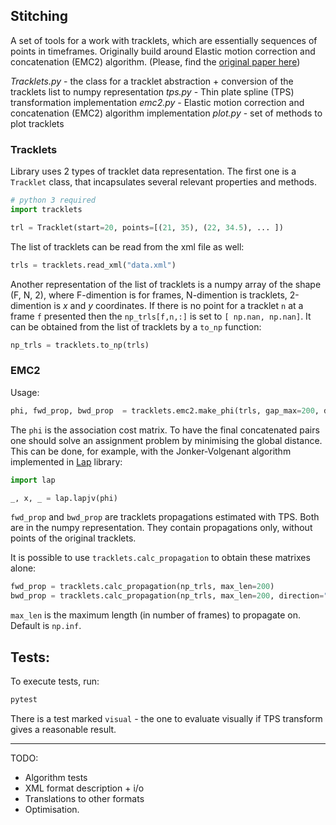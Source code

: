 ## Stitching


A set of tools for a work with tracklets, which are essentially sequences of points in timeframes.
Originally build around Elastic motion correction and concatenation (EMC2) algorithm. (Please, find the [original paper here](https://doi.org/10.1371/journal.pcbi.1009432))


*Tracklets.py* - the class for a tracklet abstraction + conversion of the tracklets list to numpy representation
*tps.py* - Thin plate spline (TPS) transformation implementation
*emc2.py* - Elastic motion correction and concatenation (EMC2) algorithm implementation
*plot.py* - set of methods to plot tracklets


### Tracklets
Library uses 2 types of tracklet data representation. The first one is a `Tracklet` class, that incapsulates several relevant properties and methods.
```python
# python 3 required
import tracklets

trl = Tracklet(start=20, points=[(21, 35), (22, 34.5), ... ])
```
The list of tracklets can be read from the xml file as well:
```py
trls = tracklets.read_xml("data.xml")
```

Another representation of the list of tracklets is a numpy array of the shape (F, N, 2), where F-dimention is for frames, N-dimention is tracklets, 2-dimention is _x_ and _y_ coordinates. If there is no point for a tracklet `n` at a frame `f` presented then the `np_trls[f,n,:]` is set to `[ np.nan, np.nan]`.
It can be obtained from the list of tracklets by a `to_np` function:
```py
np_trls = tracklets.to_np(trls)
```

### EMC2

Usage:

```python
phi, fwd_prop, bwd_prop  = tracklets.emc2.make_phi(trls, gap_max=200, d_max=10)
```
The `phi` is the association cost matrix. To have the final concatenated pairs one should solve an assignment problem by minimising the global distance. This can be done, for example, with the Jonker-Volgenant algorithm implemented in [Lap](https://github.com/gatagat/lap) library:

```python
import lap

_, x, _ = lap.lapjv(phi)

```


`fwd_prop` and `bwd_prop` are tracklets propagations estimated with TPS. Both are in the numpy representation. They contain propagations only, without points of the original tracklets.

It is possible to use `tracklets.calc_propagation` to obtain these matrixes alone:
```py
fwd_prop = tracklets.calc_propagation(np_trls, max_len=200)
bwd_prop = tracklets.calc_propagation(np_trls, max_len=200, direction="backward")

```
`max_len` is the maximum length (in number of frames) to propagate on. Default is `np.inf`.



## Tests:
To execute tests, run:
```sh
pytest
```
There is a test marked `visual` - the one to evaluate visually if TPS transform gives a reasonable result.

---

TODO: 
- Algorithm tests
- XML format description + i/o 
- Translations to other formats
- Optimisation.
